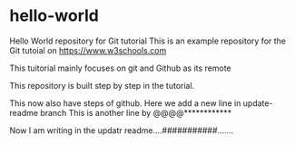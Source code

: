 # hello-world
Hello World repository for Git tutorial
This is an example repository for the Git tutoial on https://www.w3schools.com

This tuitorial mainly focuses on git and Github as its remote

This repository is built step by step in the tutorial.

This now also have steps of github.
Here we add a new line in update-readme branch
This is another line by @@@@************

Now I am writing in the updatr readme....###########.......